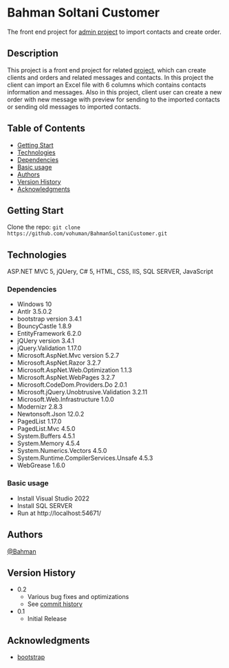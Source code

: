 # Bahman Soltani Customer

The front end project for <a href="https://github.com/vohuman/AdminBahmanSoltani">admin project</a> to import contacts and create order.

## Description

This project is a front end project for related <a href="https://github.com/vohuman/AdminBahmanSoltani">project</a>, which can create clients and orders and related messages and contacts. In this project the client can import an Excel file with 6 columns which contains contacts information and messages. Also in this project, client user can create a new order with new message with preview for sending to the imported contacts or sending old messages to imported contacts.

## Table of Contents

* [Getting Start](#getting-start)
* [Technologies](#technologies)
* [Dependencies](#dependencies)
* [Basic usage](#basic-usage)
* [Authors](#authors)
* [Version History](#version-history)
* [Acknowledgments](#acknowledgments)

## Getting Start

Clone the repo: ```git clone https://github.com/vohuman/BahmanSoltaniCustomer.git```

## Technologies

ASP.NET MVC 5, jQUery, C# 5, HTML, CSS, IIS, SQL SERVER, JavaScript

### Dependencies

* Windows 10
* Antlr 3.5.0.2
* bootstrap version 3.4.1
* BouncyCastle 1.8.9
* EntityFramework 6.2.0
* jQUery version 3.4.1
* jQuery.Validation 1.17.0
* Microsoft.AspNet.Mvc version 5.2.7
* Microsoft.AspNet.Razor 3.2.7
* Microsoft.AspNet.Web.Optimization 1.1.3
* Microsoft.AspNet.WebPages 3.2.7
* Microsoft.CodeDom.Providers.Do 2.0.1
* Microsoft.jQuery.Unobtrusive.Validation 3.2.11
* Microsoft.Web.Infrastructure 1.0.0
* Modernizr 2.8.3
* Newtonsoft.Json 12.0.2
* PagedList 1.17.0
* PagedList.Mvc 4.5.0
* System.Buffers 4.5.1
* System.Memory 4.5.4
* System.Numerics.Vectors 4.5.0
* System.Runtime.CompilerServices.Unsafe 4.5.3
* WebGrease 1.6.0

### Basic usage
* Install Visual Studio 2022
* Install SQL SERVER
* Run at http://localhost:54671/

## Authors

[@Bahman](https://github.com/vohuman)

## Version History

* 0.2
    * Various bug fixes and optimizations
    * See [commit history](https://github.com/vohuman/AdminBahmanSoltani/graphs/commit-activity)
* 0.1
    * Initial Release

## Acknowledgments

* [bootstrap](https://github.com/twbs/bootstrap)
